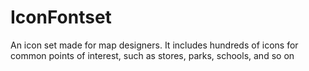 # IconFontset
An icon set made for map designers. It includes hundreds of icons for common points of interest, such as stores, parks, schools, and so on
